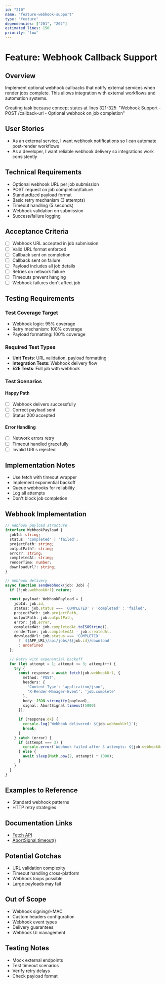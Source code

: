 ```yaml
---
id: "210"
name: "feature-webhook-support"
type: "feature"
dependencies: ["201", "202"]
estimated_lines: 150
priority: "low"
---
```


# Feature: Webhook Callback Support

## Overview
Implement optional webhook callbacks that notify external services when render jobs complete. This allows integration with external workflows and automation systems.

Creating task because concept states at lines 321-325: "Webhook Support - POST /callback-url - Optional webhook on job completion"

## User Stories
- As an external service, I want webhook notifications so I can automate post-render workflows
- As a developer, I want reliable webhook delivery so integrations work consistently

## Technical Requirements
- Optional webhook URL per job submission
- POST request on job completion/failure
- Standardized payload format
- Basic retry mechanism (3 attempts)
- Timeout handling (5 seconds)
- Webhook validation on submission
- Success/failure logging

## Acceptance Criteria
- [ ] Webhook URL accepted in job submission
- [ ] Valid URL format enforced
- [ ] Callback sent on completion
- [ ] Callback sent on failure
- [ ] Payload includes all job details
- [ ] Retries on network failure
- [ ] Timeouts prevent hanging
- [ ] Webhook failures don't affect job

## Testing Requirements

### Test Coverage Target
- Webhook logic: 95% coverage
- Retry mechanism: 100% coverage
- Payload formatting: 100% coverage

### Required Test Types
- **Unit Tests**: URL validation, payload formatting
- **Integration Tests**: Webhook delivery flow
- **E2E Tests**: Full job with webhook

### Test Scenarios
#### Happy Path
- [ ] Webhook delivers successfully
- [ ] Correct payload sent
- [ ] Status 200 accepted

#### Error Handling
- [ ] Network errors retry
- [ ] Timeout handled gracefully
- [ ] Invalid URLs rejected

## Implementation Notes
- Use fetch with timeout wrapper
- Implement exponential backoff
- Queue webhooks for reliability
- Log all attempts
- Don't block job completion

## Webhook Implementation

```typescript
// Webhook payload structure
interface WebhookPayload {
  jobId: string;
  status: 'completed' | 'failed';
  projectPath: string;
  outputPath?: string;
  error?: string;
  completedAt: string;
  renderTime: number;
  downloadUrl?: string;
}

// Webhook delivery
async function sendWebhook(job: Job) {
  if (!job.webhookUrl) return;
  
  const payload: WebhookPayload = {
    jobId: job.id,
    status: job.status === 'COMPLETED' ? 'completed' : 'failed',
    projectPath: job.projectPath,
    outputPath: job.outputPath,
    error: job.error,
    completedAt: job.completedAt.toISOString(),
    renderTime: job.completedAt - job.createdAt,
    downloadUrl: job.status === 'COMPLETED' 
      ? `${APP_URL}/api/jobs/${job.id}/download`
      : undefined
  };
  
  // Retry with exponential backoff
  for (let attempt = 1; attempt <= 3; attempt++) {
    try {
      const response = await fetch(job.webhookUrl, {
        method: 'POST',
        headers: {
          'Content-Type': 'application/json',
          'X-Render-Manager-Event': 'job.complete'
        },
        body: JSON.stringify(payload),
        signal: AbortSignal.timeout(5000)
      });
      
      if (response.ok) {
        console.log(`Webhook delivered: ${job.webhookUrl}`);
        break;
      }
    } catch (error) {
      if (attempt === 3) {
        console.error(`Webhook failed after 3 attempts: ${job.webhookUrl}`);
      } else {
        await sleep(Math.pow(2, attempt) * 1000);
      }
    }
  }
}
```

## Examples to Reference
- Standard webhook patterns
- HTTP retry strategies

## Documentation Links
- [Fetch API](https://developer.mozilla.org/en-US/docs/Web/API/Fetch_API)
- [AbortSignal.timeout()](https://developer.mozilla.org/en-US/docs/Web/API/AbortSignal/timeout)

## Potential Gotchas
- URL validation complexity
- Timeout handling cross-platform
- Webhook loops possible
- Large payloads may fail

## Out of Scope
- Webhook signing/HMAC
- Custom headers configuration
- Webhook event types
- Delivery guarantees
- Webhook UI management

## Testing Notes
- Mock external endpoints
- Test timeout scenarios
- Verify retry delays
- Check payload format